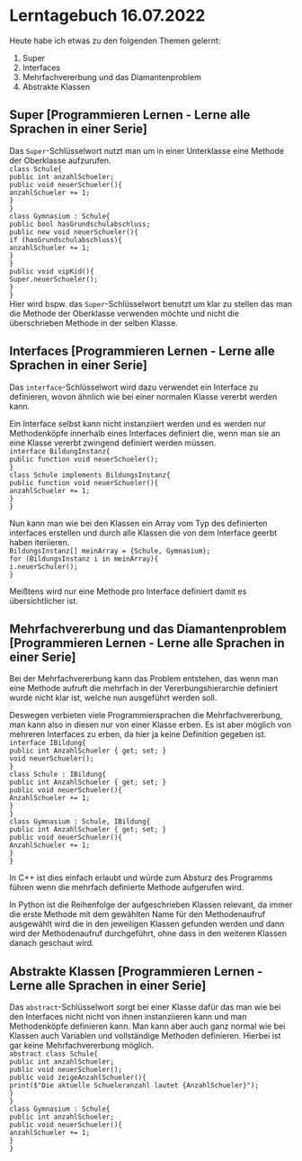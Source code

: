 # Lerntagebuch 16.07.2022
Heute habe ich etwas zu den folgenden Themen gelernt:
1. Super
2. Interfaces
3. Mehrfachvererbung und das Diamantenproblem
4. Abstrakte Klassen
## Super [Programmieren Lernen - Lerne alle Sprachen in einer Serie]
Das `Super`-Schlüsselwort nutzt man um in einer Unterklasse eine Methode der Oberklasse aufzurufen.  
`class Schule{`  
    `public int anzahlSchueler;`  
    `public void neuerSchueler(){`  
        `anzahlSchueler += 1;`  
    `}`  
`}`  
`class Gymnasium : Schule{`  
    `public bool hasGrundschulabschluss;`  
    `public new void neuerSchueler(){`  
        `if (hasGrundschulabschluss){`  
            `anzahlSchueler += 1;`  
        `}`  
    `}`  
    `public void vipKid(){`  
        `Super.neuerSchueler();`  
    `}`  
`}`  
Hier wird bspw. das `Super`-Schlüsselwort benutzt um klar zu stellen das man die Methode der Oberklasse verwenden möchte und nicht die überschrieben Methode in der selben Klasse.  
## Interfaces [Programmieren Lernen - Lerne alle Sprachen in einer Serie]
Das `interface`-Schlüsselwort wird dazu verwendet ein Interface zu definieren, wovon ähnlich wie bei einer normalen Klasse vererbt werden kann.  

Ein Interface selbst kann nicht instanziiert werden und es werden nur Methodenköpfe innerhalb eines Interfaces definiert die, wenn man sie an eine Klasse vererbt zwingend definiert werden müssen.  
`interface BildungInstanz{`  
    `public function void neuerSchueler();`  
`}`  
`class Schule implements BildungsInstanz{`  
    `public function void neuerSchueler(){`  
        `anzahlSchueler += 1;`  
    `}`  
`}`  

Nun kann man wie bei den Klassen ein Array vom Typ des definierten interfaces erstellen und durch alle Klassen die von dem Interface geerbt haben iteriieren.  
`BildungsInstanz[] meinArray = {Schule, Gymnasium};`  
`for (BildungsInstanz i in meinArray){`  
    `i.neuerSchuler();`  
`}`  

Meißtens wird nur eine Methode pro Interface definiert damit es übersichtlicher ist.
## Mehrfachvererbung und das Diamantenproblem [Programmieren Lernen - Lerne alle Sprachen in einer Serie]
Bei der Mehrfachvererbung kann das Problem entstehen, das wenn man eine Methode aufruft die mehrfach in der Vererbungshierarchie definiert wurde nicht klar ist, welche nun ausgeführt werden soll.  

Deswegen verbieten viele Programmiersprachen die Mehrfachvererbung, man kann also in diesen nur von einer Klasse erben. Es ist aber möglich von mehreren Interfaces zu erben, da hier ja keine Definition gegeben ist.  
`interface IBildung{`  
    `public int AnzahlSchueler { get; set; }`  
    `void neuerSchueler();`  
`}`  
`class Schule : IBildung{`  
    `public int AnzahlSchueler { get; set; }`  
    `public void neuerSchueler(){`  
        `AnzahlSchueler += 1;`  
    `}`  
`}`  
`class Gymnasium : Schule, IBildung{`  
    `public int AnzahlSchueler { get; set; }`  
    `public void neuerSchueler(){`  
        `AnzahlSchueler += 1;`  
    `}`  
`}`  

In C++ ist dies einfach erlaubt und würde zum Absturz des Programms führen wenn die mehrfach definierte Methode aufgerufen wird.  

In Python ist die Reihenfolge der aufgeschrieben Klassen relevant, da immer die erste Methode mit dem gewählten Name für den Methodenaufruf ausgewählt wird die in den jeweiligen Klassen gefunden werden und dann wird der Methodenaufruf durchgeführt, ohne dass in den weiteren Klassen danach geschaut wird.  
## Abstrakte Klassen [Programmieren Lernen - Lerne alle Sprachen in einer Serie]
Das `abstract`-Schlüsselwort sorgt bei einer Klasse dafür das man wie bei den Interfaces nicht nicht von ihnen instanziieren kann und man Methodenköpfe definieren kann. Man kann aber auch ganz normal wie bei Klassen auch Variablen und vollständige Methoden definieren. Hierbei ist gar keine Mehrfachvererbung möglich.  
`abstract class Schule{`  
    `public int anzahlSchueler;`  
    `public void neuerSchueler();`  
    `public void zeigeAnzahlSchueler(){`  
        `print($"Die aktuelle Schueleranzahl lautet {AnzahlSchueler}");`  
    `}`  
`}`  
`class Gymnasium : Schule{`  
    `public int anzahlSchueler;`  
    `public void neuerSchueler(){`  
        `anzahlSchueler += 1;`  
    `}`  
`}`  